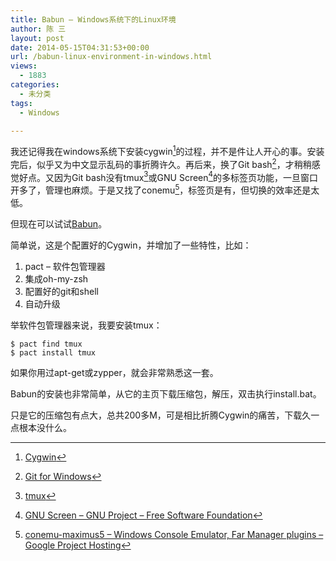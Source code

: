 ```yaml
---
title: Babun – Windows系统下的Linux环境
author: 陈 三
layout: post
date: 2014-05-15T04:31:53+00:00
url: /babun-linux-environment-in-windows.html
views:
  - 1883
categories:
  - 未分类
tags:
  - Windows

---
```

我还记得我在windows系统下安装cygwin[^12744.1]的过程，并不是件让人开心的事。安装完后，似乎又为中文显示乱码的事折腾许久。再后来，换了Git bash[^12744.2]，才稍稍感觉好点。又因为Git bash没有tmux[^12744.3]或GNU Screen[^12744.4]的多标签页功能，一旦窗口开多了，管理也麻烦。于是又找了conemu[^12744.5]，标签页是有，但切换的效率还是太低。

但现在可以试试[Babun][1]。

简单说，这是个配置好的Cygwin，并增加了一些特性，比如：

  1. pact &#8211; 软件包管理器
  2. 集成oh-my-zsh
  3. 配置好的git和shell
  4. 自动升级

举软件包管理器来说，我要安装tmux：

    $ pact find tmux
    $ pact install tmux
    

如果你用过apt-get或zypper，就会非常熟悉这一套。

Babun的安装也非常简单，从它的主页下载压缩包，解压，双击执行install.bat。

只是它的压缩包有点大，总共200多M，可是相比折腾Cygwin的痛苦，下载久一点根本没什么。

[^12744.1]:    
    [Cygwin][2]

[^12744.2]:    
    [Git for Windows][3]

[^12744.3]:    
    [tmux][4]

[^12744.4]:    
    [GNU Screen &#8211; GNU Project &#8211; Free Software Foundation][5]

[^12744.5]:    
    [conemu-maximus5 &#8211; Windows Console Emulator, Far Manager plugins &#8211; Google Project Hosting][6]

 [1]: http://babun.github.io/
 [2]: http://www.cygwin.com/
 [3]: http://msysgit.github.io/
 [4]: http://tmux.sourceforge.net/
 [5]: http://www.gnu.org/software/screen/
 [6]: https://code.google.com/p/conemu-maximus5/